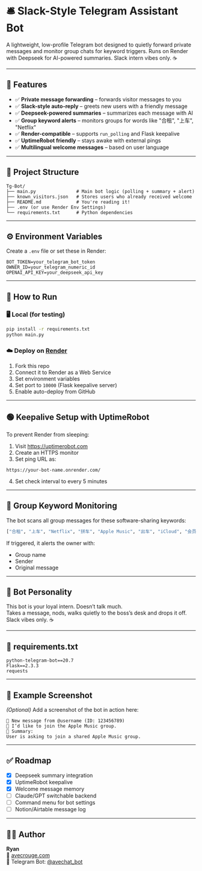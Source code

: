 
# 🛎️ Slack-Style Telegram Assistant Bot

A lightweight, low-profile Telegram bot designed to quietly forward private messages and monitor group chats for keyword triggers. Runs on Render with Deepseek for AI-powered summaries. Slack intern vibes only. ☕

---

## 🧠 Features

- ✅ **Private message forwarding** – forwards visitor messages to you
- ✅ **Slack-style auto-reply** – greets new users with a friendly message
- ✅ **Deepseek-powered summaries** – summarizes each message with AI
- ✅ **Group keyword alerts** – monitors groups for words like "合租", "上车", "Netflix"
- ✅ **Render-compatible** – supports `run_polling` and Flask keepalive
- ✅ **UptimeRobot friendly** – stays awake with external pings
- ✅ **Multilingual welcome messages** – based on user language

---

## 📁 Project Structure

```
Tg-Bot/
├── main.py               # Main bot logic (polling + summary + alert)
├── known_visitors.json   # Stores users who already received welcome
├── README.md             # You're reading it!
├── .env (or use Render Env Settings)
└── requirements.txt      # Python dependencies
```

---

## ⚙️ Environment Variables

Create a `.env` file or set these in Render:

```env
BOT_TOKEN=your_telegram_bot_token
OWNER_ID=your_telegram_numeric_id
OPENAI_API_KEY=your_deepseek_api_key
```

---

## 🚀 How to Run

### 🖥️ Local (for testing)

```bash
pip install -r requirements.txt
python main.py
```

### ☁️ Deploy on [Render](https://render.com)

1. Fork this repo
2. Connect it to Render as a Web Service
3. Set environment variables
4. Set port to `10000` (Flask keepalive server)
5. Enable auto-deploy from GitHub

---

## 🟢 Keepalive Setup with UptimeRobot

To prevent Render from sleeping:

1. Visit https://uptimerobot.com
2. Create an HTTPS monitor
3. Set ping URL as:

```
https://your-bot-name.onrender.com/
```

4. Set check interval to every 5 minutes

---

## 🧠 Group Keyword Monitoring

The bot scans all group messages for these software-sharing keywords:

```python
["合租", "上车", "Netflix", "拼车", "Apple Music", "出车", "iCloud", "会员", "共享"]
```

If triggered, it alerts the owner with:

- Group name
- Sender
- Original message

---

## 💬 Bot Personality

This bot is your loyal intern. Doesn’t talk much.  
Takes a message, nods, walks quietly to the boss’s desk and drops it off.  
Slack vibes only. ☕

---

## 📝 requirements.txt

```text
python-telegram-bot==20.7
Flask==2.3.3
requests
```

---

## 📎 Example Screenshot

_(Optional)_ Add a screenshot of the bot in action here:

```
📩 New message from @username (ID: 123456789)
📝 I’d like to join the Apple Music group.
📌 Summary:
User is asking to join a shared Apple Music group.
```

---

## ✅ Roadmap

- [x] Deepseek summary integration
- [x] UptimeRobot keepalive
- [x] Welcome message memory
- [ ] Claude/GPT switchable backend
- [ ] Command menu for bot settings
- [ ] Notion/Airtable message log

---

## 👨‍💻 Author

**Ryan**  
🔗 [avecrouge.com](https://avecrouge.com)  
🤖 Telegram Bot: [@avechat_bot](https://t.me/avechat_bot)

